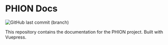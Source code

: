 # PHION Docs
![GitHub last commit (branch)](https://img.shields.io/github/last-commit/phion-pm/documentation/master)

This repository contains the documentation for the PHION project. Built with Vuepress.
